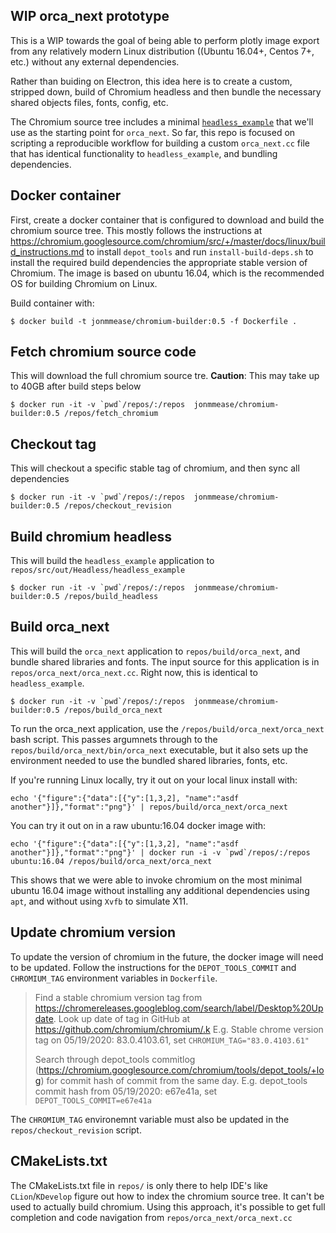 ## WIP orca_next prototype
This is a WIP towards the goal of being able to perform plotly image export from any relatively modern Linux distribution ((Ubuntu 16.04+, Centos 7+, etc.) without any external dependencies.

Rather than buiding on Electron, this idea here is to create a custom, stripped down, build of Chromium headless and then
bundle the necessary shared objects files, fonts, config, etc.

The Chromium source tree includes a minimal [`headless_example`](https://chromium.googlesource.com/chromium/src/+/lkgr/headless/README.md#usage-as-a-c_library) that we'll use as the starting point for `orca_next`. So far, this repo is focused on scripting a reproducible workflow for building a custom `orca_next.cc` file that has identical functionality to `headless_example`, and bundling dependencies.


## Docker container
First, create a docker container that is configured to download and build the chromium source tree.  This mostly follows the instructions at https://chromium.googlesource.com/chromium/src/+/master/docs/linux/build_instructions.md to install `depot_tools` and run `install-build-deps.sh` to install the required build dependencies the appropriate stable version of Chromium. The image is based on ubuntu 16.04, which is the recommended OS for building Chromium on Linux.

Build container with:

```
$ docker build -t jonmmease/chromium-builder:0.5 -f Dockerfile .
```

## Fetch chromium source code
This will download the full chromium source tre. **Caution**: This may take up to 40GB after build steps below
```
$ docker run -it -v `pwd`/repos/:/repos  jonmmease/chromium-builder:0.5 /repos/fetch_chromium
```

## Checkout tag
This will checkout a specific stable tag of chromium, and then sync all dependencies
```
$ docker run -it -v `pwd`/repos/:/repos  jonmmease/chromium-builder:0.5 /repos/checkout_revision
```

## Build chromium headless
This will build the `headless_example` application to `repos/src/out/Headless/headless_example`
```
$ docker run -it -v `pwd`/repos/:/repos  jonmmease/chromium-builder:0.5 /repos/build_headless
```

## Build orca_next
This will build the `orca_next` application to `repos/build/orca_next`, and bundle shared libraries and fonts. The input source for this application is in `repos/orca_next/orca_next.cc`.  Right now, this is identical to `headless_example`.

```
$ docker run -it -v `pwd`/repos/:/repos  jonmmease/chromium-builder:0.5 /repos/build_orca_next
```

To run the orca_next application, use the `/repos/build/orca_next/orca_next` bash script. This passes argumnets through to the `repos/build/orca_next/bin/orca_next` executable, but it also sets up the environment needed to use the bundled shared libraries, fonts, etc.

If you're running Linux locally, try it out on your local linux install with:

```
echo '{"figure":{"data":[{"y":[1,3,2], "name":"asdf another"}]},"format":"png"}' | repos/build/orca_next/orca_next
```

You can try it out on in a raw ubuntu:16.04 docker image with:

```
echo '{"figure":{"data":[{"y":[1,3,2], "name":"asdf another"}]},"format":"png"}' | docker run -i -v `pwd`/repos/:/repos ubuntu:16.04 /repos/build/orca_next/orca_next
```

This shows that we were able to invoke chromium on the most minimal ubuntu 16.04 image without installing any additional dependencies using `apt`, and without using `Xvfb` to simulate X11.

## Update chromium version
To update the version of chromium in the future, the docker image will need to be updated. Follow the instructions for the `DEPOT_TOOLS_COMMIT` and `CHROMIUM_TAG` environment variables in `Dockerfile`.

> Find a stable chromium version tag from https://chromereleases.googleblog.com/search/label/Desktop%20Update. Look up date of tag in GitHub at https://github.com/chromium/chromium/.k
E.g. Stable chrome version tag on 05/19/2020: 83.0.4103.61, set `CHROMIUM_TAG="83.0.4103.61"`
>
> Search through depot_tools commitlog (https://chromium.googlesource.com/chromium/tools/depot_tools/+log) for commit hash of commit from the same day.
E.g. depot_tools commit hash from 05/19/2020: e67e41a, set `DEPOT_TOOLS_COMMIT=e67e41a`

The `CHROMIUM_TAG` environemnt variable must also be updated in the `repos/checkout_revision` script.

## CMakeLists.txt
The CMakeLists.txt file in `repos/` is only there to help IDE's like `CLion`/`KDevelop` figure out how to index the chromium source tree. It can't be used to actually build chromium. Using this approach, it's possible to get full completion and code navigation from `repos/orca_next/orca_next.cc`
